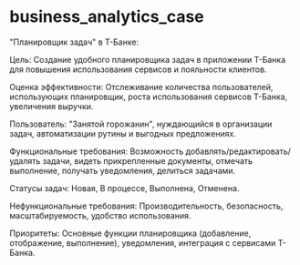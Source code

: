 # business_analytics_case
"Планировщик задач" в Т-Банке:

Цель: Создание удобного планировщика задач в приложении Т-Банка для повышения использования сервисов и лояльности клиентов.

Оценка эффективности: Отслеживание количества пользователей, использующих планировщик, роста использования сервисов Т-Банка, увеличения выручки.

Пользователь: "Занятой горожанин", нуждающийся в организации задач, автоматизации рутины и выгодных предложениях.

Функциональные требования: Возможность добавлять/редактировать/удалять задачи, видеть прикрепленные документы, отмечать выполнение, получать уведомления, делиться задачами.

Статусы задач: Новая, В процессе, Выполнена, Отменена.

Нефункциональные требования: Производительность, безопасность, масштабируемость, удобство использования.

Приоритеты: Основные функции планировщика (добавление, отображение, выполнение), уведомления, интеграция с сервисами Т-Банка.

